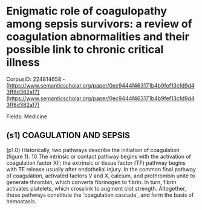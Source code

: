 # Enigmatic role of coagulopathy among sepsis survivors: a review of coagulation abnormalities and their possible link to chronic critical illness

CorpusID: 224814658 - [https://www.semanticscholar.org/paper/0ec9444f463171b4b9fef13cfd9d43ff8d382a17](https://www.semanticscholar.org/paper/0ec9444f463171b4b9fef13cfd9d43ff8d382a17)

Fields: Medicine

## (s1) COAGULATION AND SEPSIS
(p1.0) Historically, two pathways describe the initiation of coagulation (figure 1). 10 The intrinsic or contact pathway begins with the activation of coagulation factor XII; the extrinsic or tissue factor (TF) pathway begins with TF release usually after endothelial injury. In the common final pathway of coagulation, activated factors V and X, calcium, and prothrombin unite to generate thrombin, which converts fibrinogen to fibrin. In turn, fibrin activates platelets, which crosslink to augment clot strength. Altogether, these pathways constitute the 'coagulation cascade', and form the basis of hemostasis.
